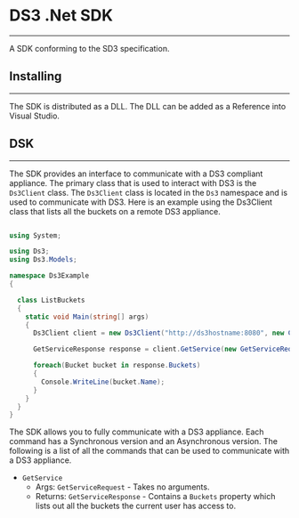 # DS3 .Net SDK

---

A SDK conforming to the SD3 specification.

## Installing

---

The SDK is distributed as a DLL.  The DLL can be added as a Reference into Visual Studio.

## DSK

---

The SDK provides an interface to communicate with a DS3 compliant appliance.  The primary class that is used to interact with DS3 is the `Ds3Client` class.  The `Ds3Client` class is located in the `Ds3` namespace and is used to communicate with DS3.  Here is an example using the Ds3Client class that lists all the buckets on a remote DS3 appliance.

```csharp

using System;

using Ds3;
using Ds3.Models;

namespace Ds3Example
{

  class ListBuckets
  {
    static void Main(string[] args)
    {
      Ds3Client client = new Ds3Client("http://ds3hostname:8080", new Credentials("accessKey", "secretKey"));

      GetServiceResponse response = client.GetService(new GetServiceRequest());

      foreach(Bucket bucket in response.Buckets)
      {
        Console.WriteLine(bucket.Name);
      }
    }
  }
}

```

The SDK allows you to fully communicate with a DS3 appliance.  Each command has a Synchronous version and an Asynchronous version.  The following is a list of all the commands that can be used to communicate with a DS3 appliance.

* `GetService`
  * Args: `GetServiceRequest` - Takes no arguments.
  * Returns: `GetServiceResponse` - Contains a `Buckets` property which lists out all the buckets the current user has access to.
